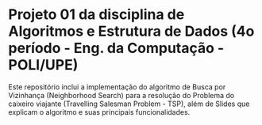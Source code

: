 # Projeto 01 da disciplina de Algoritmos e Estrutura de Dados (4o período - Eng. da Computação - POLI/UPE)
Este repositório inclui a implementação do algoritmo de Busca por Vizinhança (Neighborhood Search) para a resolução do Problema do caixeiro viajante (Travelling Salesman Problem - TSP), além de Slides que explicam o algoritmo e suas principais funcionalidades.
